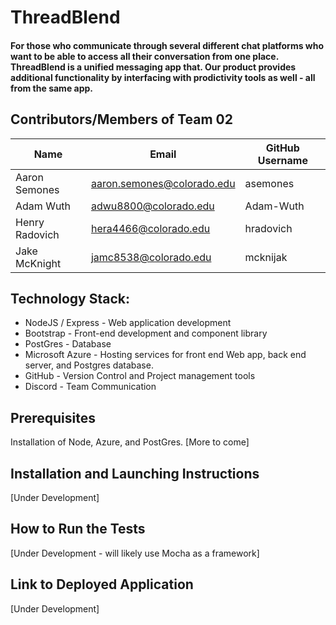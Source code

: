 # ThreadBlend

#### For those who communicate through several different chat platforms who want to be able to access all their conversation from one place. ThreadBlend is a unified messaging app that. Our product provides additional functionality by interfacing with prodictivity tools as well - all from the same app.


## Contributors/Members of Team 02
|Name|Email|GitHub Username|
|----|-----|---------------|
|Aaron Semones | aaron.semones@colorado.edu | asemones|
| Adam Wuth | adwu8800@colorado.edu | Adam-Wuth|
| Henry Radovich | hera4466@colorado.edu | hradovich|
| Jake McKnight | jamc8538@colorado.edu | mcknijak | 

## Technology Stack:
- NodeJS / Express - Web application development
- Bootstrap - Front-end development and component library
- PostGres - Database 
- Microsoft Azure - Hosting services for front end Web app, back end server, and Postgres database.
- GitHub - Version Control and Project management tools
- Discord - Team Communication


## Prerequisites
Installation of Node, Azure, and PostGres. [More to come]

## Installation and Launching Instructions
[Under Development]

## How to Run the Tests
[Under Development - will likely use Mocha as a framework]

## Link to Deployed Application 
[Under Development]
